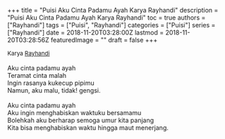 +++
title = "Puisi Aku Cinta Padamu Ayah Karya Rayhandi"
description = "Puisi Aku Cinta Padamu Ayah Karya Rayhandi"
toc = true
authors = ["Rayhandi"]
tags = ["Puisi", "Rayhandi"]
categories = ["Puisi"]
series = ["Rayhandi"]
date = 2018-11-20T03:28:00Z
lastmod = 2018-11-20T03:28:56Z
featuredImage = ""
draft = false
+++

<div style="text-align: justify;">
<div style="font-size: small;">Karya <a href="/authors/rayhandi/" target="_blank">Rayhandi</a></div><br />
Aku cinta padamu ayah<br />Teramat cinta malah<br />Ingin rasanya kukecup pipimu<br />Namun, aku malu, tidak! gengsi.<br /><br />Aku cinta padamu ayah<br />Aku ingin menghabiskan waktuku bersamamu<br />Bolehkah aku berharap semoga umur kita panjang<br />Kita bisa menghabiskan waktu hingga maut menerjang.</div>
